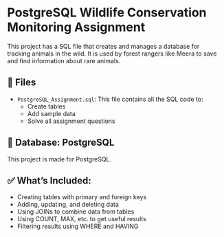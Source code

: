 # PostgreSQL Wildlife Conservation Monitoring Assignment

This project has a SQL file that creates and manages a database for tracking animals in the wild. It is used by forest rangers like Meera to save and find information about rare animals.

## 📂 Files
- `PostgreSQL_Assignment.sql`: This file contains all the SQL code to:
  - Create tables
  - Add sample data
  - Solve all assignment questions

## 🐘 Database: PostgreSQL
This project is made for PostgreSQL. 

## ✅ What’s Included:
- Creating tables with primary and foreign keys
- Adding, updating, and deleting data
- Using JOINs to combine data from tables
- Using COUNT, MAX, etc. to get useful results
- Filtering results using WHERE and HAVING
